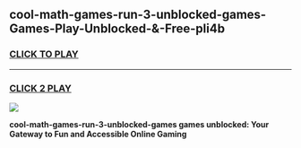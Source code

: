 
## cool-math-games-run-3-unblocked-games-Games-Play-Unblocked-&-Free-pli4b
<h3>
<a href="https://premium76.site?title=cool-math-games-run-3-unblocked-games&ref=24A">CLICK TO PLAY</a></h3>
<hr>

<h3>
<a href="https://premium76.site?title=cool-math-games-run-3-unblocked-games&ref=24A">CLICK 2 PLAY</a>
  
</h3>

<a href="https://premium76.site?title=cool-math-games-run-3-unblocked-games&ref=24A"><img src="https://clearcache.store/games.png"></a>


**cool-math-games-run-3-unblocked-games games unblocked: Your Gateway to Fun and Accessible Online Gaming**
